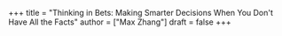 +++
title = "Thinking in Bets: Making Smarter Decisions When You Don't Have All the Facts"
author = ["Max Zhang"]
draft = false
+++
